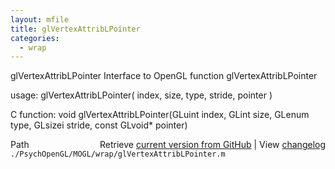 ```yaml
---
layout: mfile
title: glVertexAttribLPointer
categories:
  - wrap
---
```


glVertexAttribLPointer  Interface to OpenGL function glVertexAttribLPointer

usage:  glVertexAttribLPointer\( index, size, type, stride, pointer \)

C function:  void glVertexAttribLPointer\(GLuint index, GLint size, GLenum type, GLsizei stride, const GLvoid\* pointer\)


<div class="code_header" style="text-align:right;">
  <span style="float:left;">Path&nbsp;&nbsp;</span> <span class="counter">Retrieve <a href=
  "https://raw.github.com/Psychtoolbox-3/Psychtoolbox-3/beta/./PsychOpenGL/MOGL/wrap/glVertexAttribLPointer.m">current version from GitHub</a> | View <a href=
  "https://github.com/Psychtoolbox-3/Psychtoolbox-3/commits/beta/./PsychOpenGL/MOGL/wrap/glVertexAttribLPointer.m">changelog</a></span>
</div>
<div class="code">
  <code>./PsychOpenGL/MOGL/wrap/glVertexAttribLPointer.m</code>
</div>
